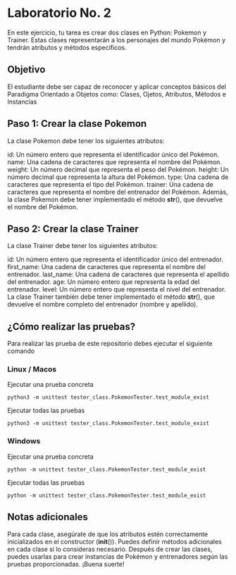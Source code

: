 # Laboratorio No. 2
En este ejercicio, tu tarea es crear dos clases en Python: Pokemon y Trainer. Estas clases representarán a los personajes del mundo Pokémon y tendrán atributos y métodos específicos.

## Objetivo
El estudiante debe ser capaz de reconocer y aplicar conceptos básicos del Paradigma Orientado a Objetos como: Clases, Ojetos, Atributos, Métodos e Instancias

## Paso 1: Crear la clase Pokemon

La clase Pokemon debe tener los siguientes atributos:

id: Un número entero que representa el identificador único del Pokémon.
name: Una cadena de caracteres que representa el nombre del Pokémon.
weight: Un número decimal que representa el peso del Pokémon.
height: Un número decimal que representa la altura del Pokémon.
type: Una cadena de caracteres que representa el tipo del Pokémon.
trainer: Una cadena de caracteres que representa el nombre del entrenador del Pokémon.
Además, la clase Pokemon debe tener implementado el método __str__(), que devuelve el nombre del Pokémon.

## Paso 2: Crear la clase Trainer

La clase Trainer debe tener los siguientes atributos:

id: Un número entero que representa el identificador único del entrenador.
first_name: Una cadena de caracteres que representa el nombre del entrenador.
last_name: Una cadena de caracteres que representa el apellido del entrenador.
age: Un número entero que representa la edad del entrenador.
level: Un número entero que representa el nivel del entrenador.
La clase Trainer también debe tener implementado el método __str__(), que devuelve el nombre completo del entrenador (nombre y apellido).

## ¿Cómo realizar las pruebas?

Para realizar las prueba de este repositorio debes ejecutar el siguiente comando

### Linux / Macos
Ejecutar una prueba concreta
~~~ 
python3 -m unittest tester_class.PokemonTester.test_module_exist
~~~
Ejecutar todas las pruebas
~~~ 
python3 -m unittest tester_class.PokemonTester.test_module_exist
~~~

### Windows
Ejecutar una prueba concreta
~~~ 
python -m unittest tester_class.PokemonTester.test_module_exist
~~~
Ejecutar todas las pruebas
~~~ 
python -m unittest tester_class.PokemonTester.test_module_exist
~~~

## Notas adicionales

Para cada clase, asegúrate de que los atributos estén correctamente inicializados en el constructor (__init__()).
Puedes definir métodos adicionales en cada clase si lo consideras necesario.
Después de crear las clases, puedes usarlas para crear instancias de Pokémon y entrenadores según las pruebas proporcionadas.
¡Buena suerte!
